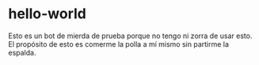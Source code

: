 # hello-world
Esto es un bot de mierda de prueba porque no tengo ni zorra de usar esto. El propósito
de esto es comerme la polla a mí mismo sin partirme la espalda.
